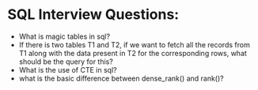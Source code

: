 # SQL Interview Questions:
* What is magic tables in sql?
* If there is two tables T1 and T2, if we want to fetch all the records from T1 along with the data present in T2 for the corresponding
rows, what should be the query for this?
* What is the use of CTE in sql?
* what is the basic difference between dense_rank() and rank()?

